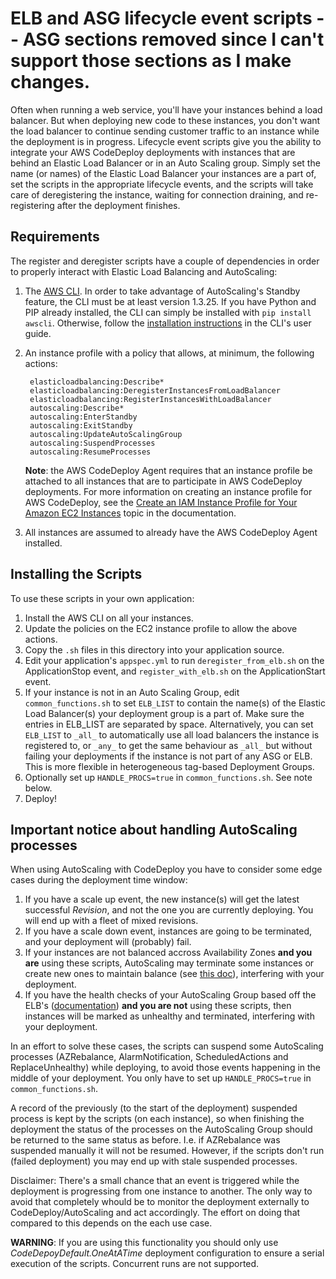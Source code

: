 # ELB and ASG lifecycle event scripts -- ASG sections removed since I can't support those sections as I make changes.

Often when running a web service, you'll have your instances behind a load balancer. But when deploying new code to these instances, you don't want the load balancer to continue sending customer traffic to an instance while the deployment is in progress. Lifecycle event scripts give you the ability to integrate your AWS CodeDeploy deployments with instances that are behind an Elastic Load Balancer or in an Auto Scaling group. Simply set the name (or names) of the Elastic Load Balancer your instances are a part of, set the scripts in the appropriate lifecycle events, and the scripts will take care of deregistering the instance, waiting for connection draining, and re-registering after the deployment finishes.

## Requirements

The register and deregister scripts have a couple of dependencies in order to properly interact with Elastic Load Balancing and AutoScaling:

1. The [AWS CLI](http://aws.amazon.com/cli/). In order to take advantage of AutoScaling's Standby feature, the CLI must be at least version 1.3.25. If you have Python and PIP already installed, the CLI can simply be installed with `pip install awscli`. Otherwise, follow the [installation instructions](http://docs.aws.amazon.com/cli/latest/userguide/installing.html) in the CLI's user guide.

2. An instance profile with a policy that allows, at minimum, the following actions:

        elasticloadbalancing:Describe*
        elasticloadbalancing:DeregisterInstancesFromLoadBalancer
        elasticloadbalancing:RegisterInstancesWithLoadBalancer
        autoscaling:Describe*
        autoscaling:EnterStandby
        autoscaling:ExitStandby
        autoscaling:UpdateAutoScalingGroup
        autoscaling:SuspendProcesses
        autoscaling:ResumeProcesses

    **Note**: the AWS CodeDeploy Agent requires that an instance profile be attached to all instances that are to participate in AWS CodeDeploy deployments. For more information on creating an instance profile for AWS CodeDeploy, see the [Create an IAM Instance Profile for Your Amazon EC2 Instances](http://docs.aws.amazon.com/codedeploy/latest/userguide/how-to-create-iam-instance-profile.html) topic in the documentation.

3. All instances are assumed to already have the AWS CodeDeploy Agent installed.

## Installing the Scripts

To use these scripts in your own application:

1. Install the AWS CLI on all your instances.
2. Update the policies on the EC2 instance profile to allow the above actions.
3. Copy the `.sh` files in this directory into your application source.
4. Edit your application's `appspec.yml` to run `deregister_from_elb.sh` on the ApplicationStop event, and `register_with_elb.sh` on the ApplicationStart event.
5. If your instance is not in an Auto Scaling Group, edit `common_functions.sh` to set `ELB_LIST` to contain the name(s) of the Elastic Load Balancer(s) your deployment group is a part of. Make sure the entries in ELB_LIST are separated by space.
Alternatively, you can set `ELB_LIST` to `_all_` to automatically use all load balancers the instance is registered to, or `_any_` to get the same behaviour as `_all_` but without failing your deployments if the instance is not part of any ASG or ELB. This is more flexible in heterogeneous tag-based Deployment Groups.
6. Optionally set up `HANDLE_PROCS=true` in `common_functions.sh`. See note below.
7. Deploy!

## Important notice about handling AutoScaling processes

When using AutoScaling with CodeDeploy you have to consider some edge cases during the deployment time window:

1. If you have a scale up event, the new instance(s) will get the latest successful *Revision*, and not the one you are currently deploying. You will end up with a fleet of mixed revisions.
2. If you have a scale down event, instances are going to be terminated, and your deployment will (probably) fail.
3. If your instances are not balanced accross Availability Zones **and you are** using these scripts, AutoScaling may terminate some instances or create new ones to maintain balance (see [this doc](http://docs.aws.amazon.com/autoscaling/latest/userguide/as-suspend-resume-processes.html#process-types)), interfering with your deployment.
4. If you have the health checks of your AutoScaling Group based off the ELB's ([documentation](http://docs.aws.amazon.com/autoscaling/latest/userguide/healthcheck.html)) **and you are not** using these scripts, then instances will be marked as unhealthy and terminated, interfering with your deployment.

In an effort to solve these cases, the scripts can suspend some AutoScaling processes (AZRebalance, AlarmNotification, ScheduledActions and ReplaceUnhealthy) while deploying, to avoid those events happening in the middle of your deployment. You only have to set up `HANDLE_PROCS=true` in `common_functions.sh`.

A record of the previously (to the start of the deployment) suspended process is kept by the scripts (on each instance), so when finishing the deployment the status of the processes on the AutoScaling Group should be returned to the same status as before. I.e. if AZRebalance was suspended manually it will not be resumed. However, if the scripts don't run (failed deployment) you may end up with stale suspended processes.

Disclaimer: There's a small chance that an event is triggered while the deployment is progressing from one instance to another. The only way to avoid that completely whould be to monitor the deployment externally to CodeDeploy/AutoScaling and act accordingly. The effort on doing that compared to this depends on the each use case.

**WARNING**: If you are using this functionality you should only use *CodeDepoyDefault.OneAtATime* deployment configuration to ensure a serial execution of the scripts. Concurrent runs are not supported.
